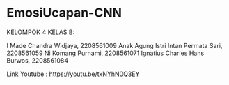 # EmosiUcapan-CNN
KELOMPOK 4 KELAS B:

I Made Chandra Widjaya, 2208561009
Anak Agung Istri Intan Permata Sari, 2208561059
Ni Komang Purnami, 2208561071
Ignatius Charles Hans Burwos, 2208561084

Link Youtube : https://youtu.be/txNYhN0Q3EY
